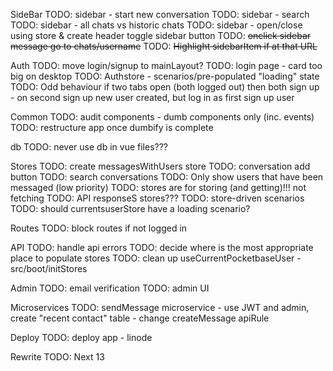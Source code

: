 SideBar
TODO: sidebar - start new conversation
TODO: sidebar - search
TODO: sidebar - all chats vs historic chats
TODO: sidebar - open/close using store & create header toggle sidebar button
TODO: ~~onclick sidebar message go to chats/username~~
TODO: ~~Highlight sidebarItem if at that URL~~

Auth
TODO: move login/signup to mainLayout?
TODO: login page - card too big on desktop
TODO: Authstore - scenarios/pre-populated "loading" state
TODO: Odd behaviour if two tabs open (both logged out) then both sign up - on second sign up new user created, but log in as first sign up user

Common
TODO: audit components - dumb components only (inc. events)
TODO: restructure app once dumbify is complete

db
TODO: never use db in vue files???

Stores
TODO: create messagesWithUsers store
TODO: conversation add button
TODO: search conversations
TODO: Only show users that have been messaged (low priority)
TODO: stores are for storing (and getting)!!! not fetching
TODO: API responseS stores???
TODO: store-driven scenarios
TODO: should currentsuserStore have a loading scenario?

Routes
TODO: block routes if not logged in

API
TODO: handle api errors
TODO: decide where is the most appropriate place to populate stores
TODO: clean up useCurrentPocketbaseUser - src/boot/initStores

Admin
TODO: email verification
TODO: admin UI

Microservices
TODO: sendMessage microservice - use JWT and admin, create "recent contact" table - change createMessage apiRule

Deploy
TODO: deploy app - linode

Rewrite
TODO: Next 13
